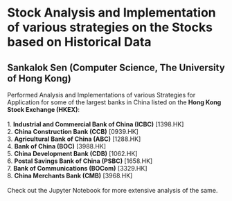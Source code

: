 # Stock Analysis and Implementation of various strategies on the Stocks based on Historical Data
## Sankalok Sen (Computer Science, The University of Hong Kong)

Performed Analysis and Implementations of various Strategies for Application for some of the largest banks in China listed on the **Hong Kong Stock Exchange (HKEX)**:
<br/>
<br/>1. **Industrial and Commercial Bank of China (ICBC)**  [1398.HK]
<br/>2. **China Construction Bank (CCB)** [0939.HK]
<br/>3. **Agricultural Bank of China (ABC)** [1288.HK]
<br/>4. **Bank of China (BOC)** [3988.HK]
<br/>5. **China Development Bank (CDB)** [1062.HK]
<br/>6. **Postal Savings Bank of China (PSBC)** [1658.HK]
<br/>7. **Bank of Communications (BOCom)** [3329.HK]
<br/>8. **China Merchants Bank (CMB)** [3968.HK]
<br/>
<br/> Check out the Jupyter Notebook for more extensive analysis of the same.
